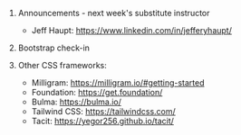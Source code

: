 

1. Announcements - next week's substitute instructor
    - Jeff Haupt: https://www.linkedin.com/in/jefferyhaupt/

2. Bootstrap check-in

3. Other CSS frameworks:
    - Milligram: https://milligram.io/#getting-started 
    - Foundation: https://get.foundation/ 
    - Bulma: https://bulma.io/ 
    - Tailwind CSS: https://tailwindcss.com/ 
    - Tacit: https://yegor256.github.io/tacit/ 